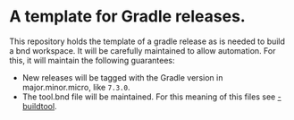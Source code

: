 # A template for Gradle releases. 

This repository holds the template of a gradle release as is needed to build a bnd workspace.
It will be carefully maintained to allow automation. For this, it will maintain the following
guarantees:

* New releases will be tagged with the Gradle version in major.minor.micro, like `7.3.0`.
* The tool.bnd file will be maintained. For this meaning of this files see [-buildtool][1].

[1]: https://bnd.bndtools.org/instructions/buildtool.html
